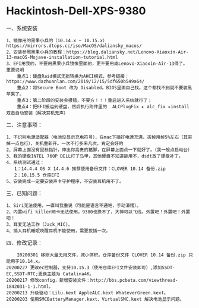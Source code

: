# Hackintosh-Dell-XPS-9380
一、系统安装

	1、镜像用的黑果小兵的（10.14.x ~ 10.15.x）https://mirrors.dtops.cc/iso/MacOS/daliansky_macos/
	2、安装参照黑果小兵的教程：https://blog.daliansky.net/Lenovo-Xiaoxin-Air-13-macOS-Mojave-installation-tutorial.html
	3、EFI用我的，不要用黑果小兵镜像里面的，更不要用成Lenovo-Xiaoxin-Air-13得了。
	重要说明
		重点1：硬盘Raid模式无损转换为AHCI模式，参考链接：https://www.dazhuanlan.com/2019/12/15/5df650b549a64/
		重点2：将Secure Boot 改为 Disabled。BIOS里面自己找。这个都找不到就不要装黑苹果了。
		重点3：第二阶段的安装会报错，不要方！！！重启进入系统就行了；
		重点4：把EFI搬运到硬盘，然后执行附件里的  ALCPlugFix⁩ ▸ ⁨alc_fix⁩ ▸install双击自动安装（解决耳机无声）

二、注意事项：

	1、不识别电源适配器（电池没显示充电符号），在mac下插好电源充满，拔掉用掉5%左右（其实掉一点也行），关机重新开。一次不行多来几次，肯定会好的
	2、屏幕上面没有鼠标指针，伸出你高贵的猪脚，在屏幕上面点一下就好了。（我一般点启动台）
	3、我的硬盘INTEL 760P DELL打了马甲，其他硬盘不知道能用不，dsdt放了硬盘补丁。
	4、系统测试通过：
	   1：14.4.4 OS X 14.4.6 推荐使用备份文件：CLOVER 10.14 备份.zip
	   2：10.15.5 仓库EFI
	5、安装完成一定要安装声卡守护程序，不安装耳机用不了。

三、已知问题：

	1、Siri无法使用，一直叫我重说（可能是语言不通吧，手动滑稽）。
	2、内置wifi killer网卡无法使用，9380也换不了，大神可以飞线。外置吧！外置吧！外置吧！
	3、耳麦无法工作（Jack_MIC)。
	4、插入耳机睡眠唤醒耳机不能使用，需要拔插一次。
四、修改记录：


        20200301 移除大量无用文件，减小体积。仓库备份文件 CLOVER 10.14 备份.zip 只能用于10.14.x。
	20200227 更改ec控制器，支持10.15.3（使用仓库EFI文件安装即可）,添加SSDT-EC,SSDT-RTC;更换主题为 Catalina4K。
	20200217 修改config，新增安装文件：http://bbs.pcbeta.com/viewthread-1842031-1-1.html。
	20200213 升级驱动：Lilu.kext AppleALC.kext WhateverGreen.kext。
	20200203 使用SMCBatteryManager.kext、VirtualSMC.kext 解决电池显示问题。
